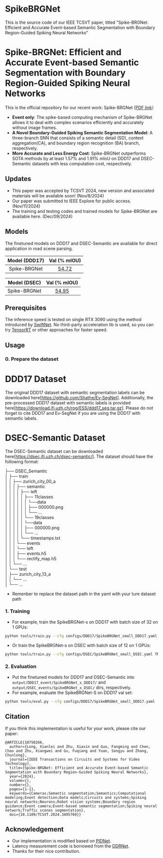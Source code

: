 # SpikeBRGNet
This is the source code of our IEEE TCSVT paper, titled "Spike-BRGNet: Efficient and Accurate Event-based Semantic Segmentation with Boundary Region-Guided Spiking Neural Networks"

# Spike-BRGNet: Efficient and Accurate Event-based Semantic Segmentation with Boundary Region-Guided Spiking Neural Networks

This is the official repository for our recent work: Spike-BRGNet ([PDF link](https://ieeexplore.ieee.org/document/10750266)）


* **Event only**:  The spike-based computing mechanism of Spike-BRGNet allows it to deal with complex scenarios efficiently and accurately without image frames.
* **A Novel Boundary-Guided Spiking Semantic Segmentation Model**: A three-branch SNN that consists of a semantic detail (SD), context aggregation(CA), and boundary region recognition (BA) branch, respectively.
* **More Accurate and Less Energy Cost**: Spike-BRGNet outperforms SOTA methods by at least 1.57% and 1.91% mIoU on DDD17 and DSEC-Semantic datasets with less computation cost, respectively.

## Updates

   - This paper was accepted by TCSVT 2024, new version and associated materials will be available soon! (Nov/8/2024)
   - Our paper was submitted to IEEE Explore for public access. (Nov/11/2024)
   - The training and testing codes and trained models for Spike-BRGNet are available here. (Dec/09/2024)



## Models

The finetuned models on DDD17 and DSEC-Semantic are available for direct application in road scene parsing.

| Model (DDD17) |                         Val (% mIOU)                         |
| :-----------: | :----------------------------------------------------------: |
| Spike-BRGNet  | [54.72](/home/ubuntu/code/SpikeBRGNet/output/DDD17_events/pidnet_small_DDD17/best.pt) |

| Model (DSEC) |                         Val (% mIOU)                         |
| :----------: | :----------------------------------------------------------: |
| Spike-BRGNet | [54.95](/home/ubuntu/code/SpikeBRGNet/output/DSEC_events/pidnet_small_DSEC/best.pt) |

## Prerequisites

The inference speed is tested on single RTX 3090 using the method introduced by [SwiftNet](https://arxiv.org/pdf/1903.08469.pdf). No third-party acceleration lib is used, so you can try [TensorRT](https://github.com/NVIDIA/TensorRT) or other approaches for faster speed.

## Usage

### 0. Prepare the dataset

# DDD17 Dataset

The original DDD17 dataset with semantic segmentation labels can be downloaded here[https://github.com/Shathe/Ev-SegNet]. Additionally, the pre-processed DDD17 dataset with semantic labels is provided here[https://download.ifi.uzh.ch/rpg/ESS/ddd17_seg.tar.gz]. Please do not forget to cite DDD17 and Ev-SegNet if you are using the DDD17 with semantic labels.

# DSEC-Semantic Dataset

The DSEC-Semantic dataset can be downloaded here[https://dsec.ifi.uzh.ch/dsec-semantic/]. The dataset should have the following format:

├── DSEC_Semantic                 
│   ├── train               
│   │   ├── zurich_city_00_a  
│   │   │   ├── semantic  
│   │   │   │   ├── left  
│   │   │   │   │   ├── 11classes  
│   │   │   │   │   │   └──data  
│   │   │   │   │   │       ├── 000000.png  
│   │   │   │   │   │       └── ...  
│   │   │   │   │   └── 19classes  
│   │   │   │   │       └──data  
│   │   │   │   │           ├── 000000.png  
│   │   │   │   │           └── ...  
│   │   │   │   └── timestamps.txt  
│   │   │   └── events    
│   │   │       └── left  
│   │   │           ├── events.h5  
│   │   │           └── rectify_map.h5  
│   │   └── ...  
│   └── test  
│       ├── zurich_city_13_a  
│       │   └── ...  
│       └── ... 

* Remenber to replace the dataset path in the yaml with your ture dataset path


### 1. Training

* For example, train the SpikeBRGNet-s on DDD17 with batch size of 32 on 1 GPUs:

````bash
python tools/train.py --cfg configs/DDD17/SpikeBRGNet_small_DDD17.yaml TRAIN.BATCH_SIZE_PER_GPU 32
````

* Or train the SpikeBRGNet-s on DSEC with batch size of 12 on 1 GPUs:

````bash
python tools/train.py --cfg configs/DSEC/SpikeBRGNet_small_DSEC.yaml TRAIN.BATCH_SIZE_PER_GPU 12
````

### 2. Evaluation

* Put the finetuned models for DDD17 and DSEC-Semantic into `output/DDD17_event/SpikeBRGNet_x_DDD17/` and `output/DSEC_events/SpikeBRGNet_x_DSEC/` dirs, respectively.
* For example, evaluate the SpikeBRGNet-S on DDD17 val set:

````bash
python tools/eval.py --cfg configs/DDD17/SpikeBRGNet_small_DDD17.yaml
````


## Citation

If you think this implementation is useful for your work, please cite our paper:

```
@ARTICLE{10750266,
  author={Long, Xianlei and Zhu, Xiaxin and Guo, Fangming and Chen, Chao and Zhu, Xiangwei and Gu, Fuqiang and Yuan, Songyu and Zhang, Chunlong},
  journal={IEEE Transactions on Circuits and Systems for Video Technology}, 
  title={Spike-BRGNet: Efficient and Accurate Event-based Semantic Segmentation with Boundary Region-Guided Spiking Neural Networks}, 
  year={2024},
  volume={},
  number={},
  pages={1-1},
  keywords={Cameras;Semantic segmentation;Semantics;Computational modeling;Event detection;Data models;Circuits and systems;Spiking neural networks;Neurons;Robot vision systems;Boundary region guidance;Event camera;Event-based semantic segmentation;Spiking neural network;Traffic scenes segmentation},
  doi={10.1109/TCSVT.2024.3495769}}

```

## Acknowledgement

* Our implementation is modified based on [PIDNet](https://github.com/XuJiacong/PIDNet).
* Latency measurement code is borrowed from the [DDRNet](https://github.com/ydhongHIT/DDRNet).
* Thanks for their nice contribution.

